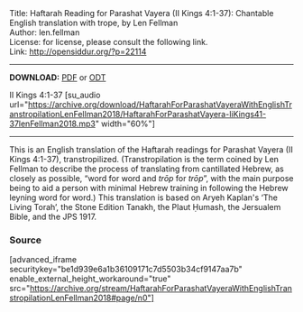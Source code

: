 <html>
<head></head>
<body>
Title: Haftarah Reading for Parashat Vayera (II Kings 4:1-37): Chantable English translation with trope, by Len Fellman<br />
Author: len.fellman<br />
License: for license, please consult the following link.<br />
Link: <a href="http://opensiddur.org/?p=22114">http://opensiddur.org/?p=22114</a>
<p />
<hr />

<style type="text/css" media="all">.printfriendly {display: none!important;}</style>

<strong>DOWNLOAD:</strong> <a href="https://archive.org/download/HaftarahForParashatVayeraWithEnglishTranstropilationLenFellman2018/Parashat%20Vayera%20Haftarah%20Reading%20%28II%20Kings%204%2C%201-37%29%20in%20English%20transtropilation%20%28Len%20Fellman%202018%29.pdf">PDF</a> or <a href="https://archive.org/download/HaftarahForParashatVayeraWithEnglishTranstropilationLenFellman2018/Parashat%20Vayera%20Haftarah%20Reading%20%28II%20Kings%204%2C%201-37%29%20in%20English%20transtropilation%20%28Len%20Fellman%202018%29.odt">ODT</a>


II Kings 4:1-37 [su_audio url="https://archive.org/download/HaftarahForParashatVayeraWithEnglishTranstropilationLenFellman2018/HaftarahForParashatVayera-IiKings41-37lenFellman2018.mp3" width="60%"]


<hr />

This is an English translation of the Haftarah readings for Parashat Vayera (II Kings 4:1-37), transtropilized. (Transtropilation is the term coined by Len Fellman to describe the process of translating from cantillated Hebrew, as closely as possible, “word for word and <em>trōp</em> for <em>trōp</em>”, with the main purpose being to aid a person with minimal Hebrew training in following the Hebrew leyning word for word.) This translation is based on Aryeh Kaplan's ‘The Living Torah’, the Stone Edition Tanakh, the Plaut Ḥumash, the Jersualem Bible, and the JPS 1917.

<h3>Source</h3>

[advanced_iframe securitykey="be1d939e6a1b36109171c7d5503b34cf9147aa7b" enable_external_height_workaround="true" src="https://archive.org/stream/HaftarahForParashatVayeraWithEnglishTranstropilationLenFellman2018#page/n0"]


</body>
</html>
